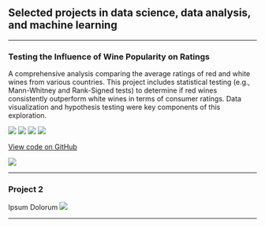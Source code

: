 ## Selected projects in data science, data analysis, and machine learning

---

### Testing the Influence of Wine Popularity on Ratings

A comprehensive analysis comparing the average ratings of red and white wines from various countries. This project includes statistical testing (e.g., Mann-Whitney and Rank-Signed tests) to determine if red wines consistently outperform white wines in terms of consumer ratings. Data visualization and hypothesis testing were key components of this exploration.


[![](https://img.shields.io/badge/Python-white?logo=Python)](#) [![](https://img.shields.io/badge/Jupyter-white?logo=Jupyter)](#) [![](https://img.shields.io/badge/SQL-white?style=for-the-badge)](#) [![](https://img.shields.io/badge/Mann--Whitney%20U%20Test-white)](#)

[View code on GitHub](https://github.com/JGundisalvus/portfolio/blob/main/wine_ratings/wine_analysis.ipynb)

<img src="images/test" />

---

### Project 2
Ipsum Dolorum
<img src="images/mobility.png?raw=true" />


---
